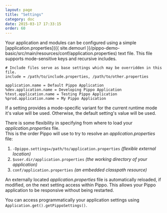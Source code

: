```yaml
---
layout: page
title: "Settings"
category: doc
date: 2015-03-17 17:33:15
order: 60
---
```


Your application and modules can be configured using a simple [application.properties]({{ site.demourl }}/pippo-demo-basic/src/main/resources/conf/application.properties) text file. This file supports
mode-sensitive keys and recursive includes.

```
# Include files serve as base settings which may be overridden in this file.
include = /path/to/include.properties, /path/to/other.properties

application.name = Default Pippo Application
%dev.application.name = Developing Pippo Application
%test.application.name = Testing Pippo Application
%prod.application.name = My Pippo Application
```

If a setting provides a mode-specific variant for the current runtime mode it's value will be used.  Otherwise, the default
setting's value will be used.

There is some flexibility in specifying from where to load your _application.properties_ file.  
This is the order Pippo will use to try to resolve an _application.properties_ file:

1. `-Dpippo.settings=/path/to/application.properties` *(flexible external location)*
2. `$user.dir/application.properties` *(the working directory of your application)*
3. `conf/application.properties` *(an embedded classpath resource)*

An externally located _application.properties_ file is automatically reloaded, if modified, on the next setting access
within Pippo. This allows your Pippo application to be responsive without being restarted.

You can access programmatically your application settings using `Application.get().getPippoSettings()`.
